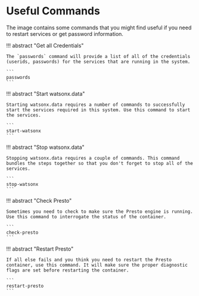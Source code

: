 # Useful Commands

The image contains some commands that you might find useful if you need to restart services or get password information.

!!! abstract "Get all Credentials"

    The `passwords` command will provide a list of all of the credentials (userids, passwords) for the services that are running in the system.

    ```
    passwords
    ```

!!! abstract "Start watsonx.data"

    Starting watsonx.data requires a number of commands to successfully start the services required in this system. Use this command to start the services.

    ```
    start-watsonx
    ```

!!! abstract "Stop watsonx.data"

    Stopping watsonx.data requires a couple of commands. This command bundles the steps together so that you don't forget to stop all of the services.

    ```
    stop-watsonx
    ```

!!! abstract "Check Presto"

    Sometimes you need to check to make sure the Presto engine is running. Use this command to interrogate the status of the container.

    ```
    check-presto
    ```

!!! abstract "Restart Presto"

    If all else fails and you think you need to restart the Presto container, use this command. It will make sure the proper diagnostic flags are set before restarting the container.

    ```
    restart-presto
    ```